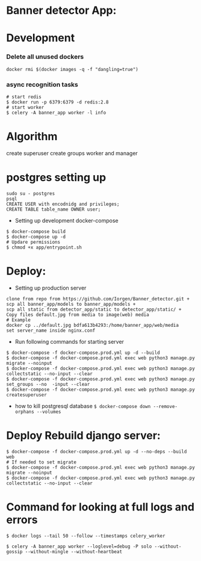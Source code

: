 # Banner detector App: 

# Development
### Delete all unused dockers 
```
docker rmi $(docker images -q -f "dangling=true")
```
### async recognition tasks
```
# start redis 
$ docker run -p 6379:6379 -d redis:2.8    
# start worker 
$ celery -A banner_app worker -l info
```

# Algorithm 
create superuser
create groups worker and manager

# postgres setting up 
```
sudo su - postgres
psql
CREATE USER with encodnidg and privileges;
CREATE TABLE table_name OWNER user;
```

- Setting up development docker-compose
```
$ docker-compose build
$ docker-compose up -d
# Updare permissions 
$ chmod +x app/entrypoint.sh
```

# Deploy: 

- Setting up production server 
```
clone from repo from https://github.com/Iorgen/Banner_detector.git + 
scp all banner_app/models to banner_app/models + 
scp all static from detector_app/static to detector_app/static/ + 
Copy files default.jpg from media to image(web) media  
# Example 
docker cp ../default.jpg bdfa613b4293:/home/banner_app/web/media
set server_name inside nginx.conf 
```
- Run following commands for starting server 
```
$ docker-compose -f docker-compose.prod.yml up -d --build
$ docker-compose -f docker-compose.prod.yml exec web python3 manage.py migrate --noinput 
$ docker-compose -f docker-compose.prod.yml exec web python3 manage.py collectstatic --no-input --clear
$ docker-compose -f docker-compose.prod.yml exec web python3 manage.py set_groups --no  -input --clear
$ docker-compose -f docker-compose.prod.yml exec web python3 manage.py createsuperuser
```

- how to kill postgresql database 
``
$ docker-compose down --remove-orphans --volumes
``
# Deploy Rebuild django server: 

```
$ docker-compose -f docker-compose.prod.yml up -d --no-deps --build web 
# If needed to set migrate 
$ docker-compose -f docker-compose.prod.yml exec web python3 manage.py migrate --noinput
$ docker-compose -f docker-compose.prod.yml exec web python3 manage.py collectstatic --no-input --clear
```

# Command for looking at full logs and errors 
```
$ docker logs --tail 50 --follow --timestamps celery_worker
```

``` Running this command Celery works perfect 
$ celery -A banner_app worker --loglevel=debug -P solo --without-gossip --without-mingle --without-heartbeat
```
 